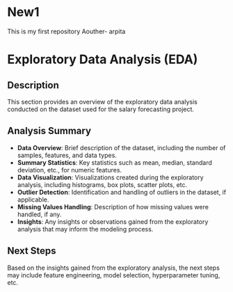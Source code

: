 # New1
This is my first repository
Aouther- arpita
# Exploratory Data Analysis (EDA)

## Description
This section provides an overview of the exploratory data analysis conducted on the dataset used for the salary forecasting project.

## Analysis Summary
- **Data Overview**: Brief description of the dataset, including the number of samples, features, and data types.
- **Summary Statistics**: Key statistics such as mean, median, standard deviation, etc., for numeric features.
- **Data Visualization**: Visualizations created during the exploratory analysis, including histograms, box plots, scatter plots, etc.
- **Outlier Detection**: Identification and handling of outliers in the dataset, if applicable.
- **Missing Values Handling**: Description of how missing values were handled, if any.
- **Insights**: Any insights or observations gained from the exploratory analysis that may inform the modeling process.

## Next Steps
Based on the insights gained from the exploratory analysis, the next steps may include feature engineering, model selection, hyperparameter tuning, etc.
